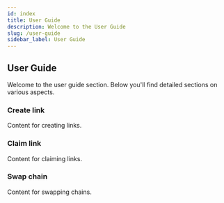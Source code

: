 ```yaml
---
id: index
title: User Guide
description: Welcome to the User Guide
slug: /user-guide
sidebar_label: User Guide
---
```


## User Guide

Welcome to the user guide section. Below you'll find detailed sections on various aspects.

### Create link

Content for creating links.

### Claim link

Content for claiming links.

### Swap chain

Content for swapping chains.
